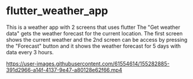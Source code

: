 # flutter_weather_app
This is a weather app with 2 screens that uses flutter
The "Get weather data" gets the weather forecast for the current location. 
The first screen shows the current weather and the 2nd screen can be access by pressing the "Forecast" button and it shows the weather forecast for 5 days with data every 3 hours.

https://user-images.githubusercontent.com/61554614/155282885-391d2966-a14f-4137-9e47-a80128e62f66.mp4

